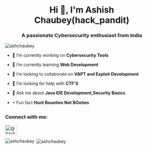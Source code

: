 <h1 align="center">Hi 👋, I'm Ashish Chaubey(hack_pandit)</h1>
<h3 align="center">A passionate Cybersecurity enthusiast from India</h3>

<p align="left"> <img src="https://komarev.com/ghpvc/?username=ashchaubey&label=Profile%20views&color=0e75b6&style=flat" alt="ashchaubey" /> </p>

- 🔭 I’m currently working on **Cybersecurity Tools**

- 🌱 I’m currently learning **Web Development**

- 👯 I’m looking to collaborate on **VAPT and Exploit Development**

- 🤝 I’m looking for help with **CTF'S**

- 💬 Ask me about **Java IDE Development,Security Basics**

- ⚡ Fun fact **Hunt Bounties Not BOoties**

<h3 align="left">Connect with me:</h3>
<p align="left">
<a href="https://twitter.com/@hack_pandit" target="blank"><img align="center" src="https://cdn.jsdelivr.net/npm/simple-icons@3.0.1/icons/twitter.svg" alt="@hack_pandit" height="30" width="40" /></a>
</p>



<p><img align="left" src="https://github-readme-stats.vercel.app/api/top-langs?username=ashchaubey&show_icons=true&locale=en&layout=compact" alt="ashchaubey" /></p>

<p>&nbsp;<img align="center" src="https://github-readme-stats.vercel.app/api?username=ashchaubey&show_icons=true&locale=en" alt="ashchaubey" /></p>







